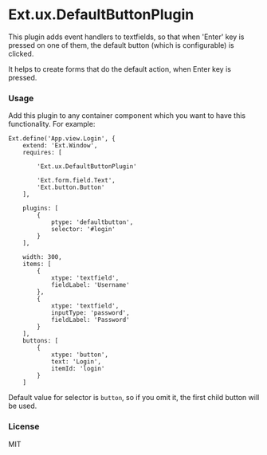 Ext.ux.DefaultButtonPlugin
==========================

This plugin adds event handlers to textfields, so that when 'Enter' key is pressed on one of them, the default button (which is configurable) is clicked.

It helps to create forms that do the default action, when Enter key is pressed.

### Usage
Add this plugin to any container component which you want to have this functionality. For example:

    Ext.define('App.view.Login', {
        extend: 'Ext.Window',
        requires: [

            'Ext.ux.DefaultButtonPlugin'

            'Ext.form.field.Text',
            'Ext.button.Button'
        ],

        plugins: [
            {
                ptype: 'defaultbutton',
                selector: '#login'
            }
        ],

        width: 300,
        items: [
            {
                xtype: 'textfield',
                fieldLabel: 'Username'
            },
            {
                xtype: 'textfield',
                inputType: 'password',
                fieldLabel: 'Password'
            }
        ],
        buttons: [
            {
                xtype: 'button',
                text: 'Login',
                itemId: 'login'
            }
        ]

Default value for selector is `button`, so if you omit it, the first child button will be used.

### License

MIT